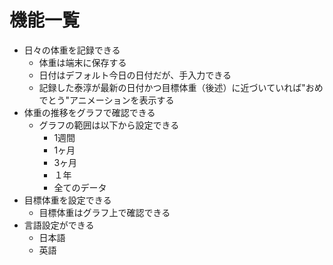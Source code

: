 # 機能一覧

- 日々の体重を記録できる
  - 体重は端末に保存する
  - 日付はデフォルト今日の日付だが、手入力できる
  - 記録した泰淳が最新の日付かつ目標体重（後述）に近づいていれば"おめでとう"アニメーションを表示する
- 体重の推移をグラフで確認できる
  - グラフの範囲は以下から設定できる
    - 1週間
    - 1ヶ月
    - 3ヶ月
    - １年
    - 全てのデータ
- 目標体重を設定できる
  - 目標体重はグラフ上で確認できる
- 言語設定ができる
  - 日本語
  - 英語
